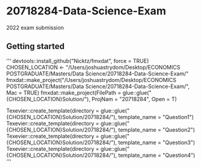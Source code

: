 # 20718284-Data-Science-Exam
2022 exam submission
## Getting started
'''
devtools::install_github("Nicktz/fmxdat", force = TRUE)
CHOSEN_LOCATION <- "/Users/joshuastrydom/Desktop/ECONOMICS POSTGRADUATE/Masters/Data Science/20718284-Data-Science-Exam/"
fmxdat::make_project("/Users/joshuastrydom/Desktop/ECONOMICS POSTGRADUATE/Masters/Data Science/20718284-Data-Science-Exam/", Mac = TRUE)
fmxdat::make_project(FilePath = glue::glue("{CHOSEN_LOCATION}Solution/"), 
                     ProjNam = "20718284", Open = T)

Texevier::create_template(directory = glue::glue("{CHOSEN_LOCATION}Solution/20718284/"), template_name = "Question1")
Texevier::create_template(directory = glue::glue("{CHOSEN_LOCATION}Solution/20718284/"), template_name = "Question2")
Texevier::create_template(directory = glue::glue("{CHOSEN_LOCATION}Solution/20718284/"), template_name = "Question3")
Texevier::create_template(directory = glue::glue("{CHOSEN_LOCATION}Solution/20718284/"), template_name = "Question4")
'''
